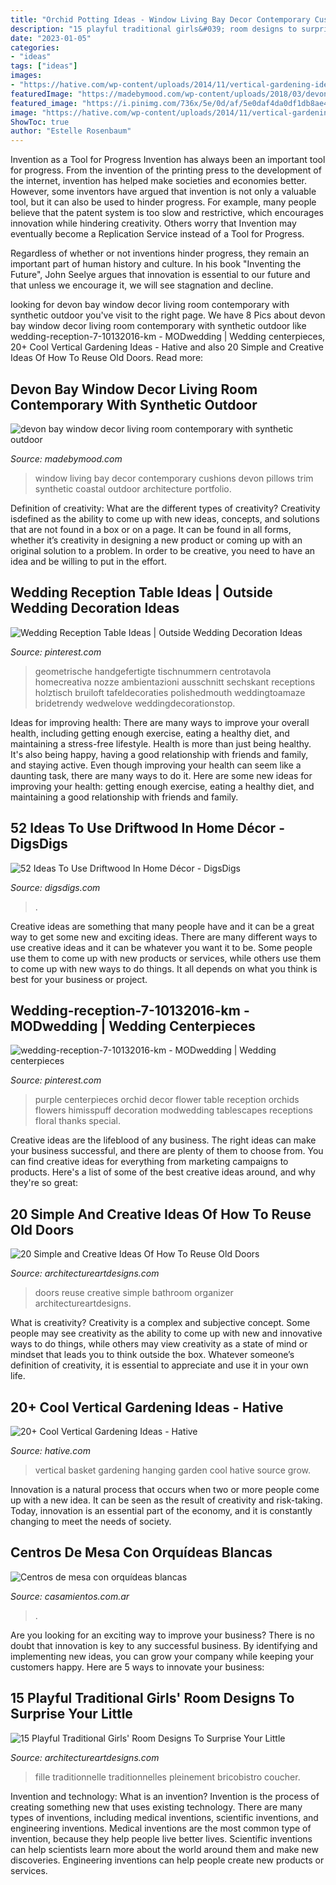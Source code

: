 ```yaml
---
title: "Orchid Potting Ideas - Window Living Bay Decor Contemporary Cushions Devon Pillows Trim Synthetic Coastal Outdoor Architecture Portfolio"
description: "15 playful traditional girls&#039; room designs to surprise your little"
date: "2023-01-05"
categories:
- "ideas"
tags: ["ideas"]
images:
- "https://hative.com/wp-content/uploads/2014/11/vertical-gardening-ideas/27-hanging-basket.jpg"
featuredImage: "https://madebymood.com/wp-content/uploads/2018/03/devon-bay-window-decor-with-cushioned-novelty-rugs-living-room-contemporary-and-decorative-pillows-coastal-home.jpg"
featured_image: "https://i.pinimg.com/736x/5e/0d/af/5e0daf4da0df1db8ae42d426a0776348.jpg"
image: "https://hative.com/wp-content/uploads/2014/11/vertical-gardening-ideas/27-hanging-basket.jpg"
ShowToc: true
author: "Estelle Rosenbaum"
---
```



Invention as a Tool for Progress
Invention has always been an important tool for progress. From the invention of the printing press to the development of the internet, invention has helped make societies and economies better. 
However, some inventors have argued that invention is not only a valuable tool, but it can also be used to hinder progress. For example, many people believe that the patent system is too slow and restrictive, which encourages innovation while hindering creativity. Others worry that Invention may eventually become a Replication Service instead of a Tool for Progress.

Regardless of whether or not inventions hinder progress, they remain an important part of human history and culture. In his book "Inventing the Future", John Seelye argues that innovation is essential to our future and that unless we encourage it, we will see stagnation and decline.

	

		
looking for devon bay window decor living room contemporary with synthetic outdoor you've visit to the right page. We have 8 Pics about devon bay window decor living room contemporary with synthetic outdoor like wedding-reception-7-10132016-km - MODwedding | Wedding centerpieces, 20+ Cool Vertical Gardening Ideas - Hative and also 20 Simple and Creative Ideas Of How To Reuse Old Doors. Read more:
		
    
## Devon Bay Window Decor Living Room Contemporary With Synthetic Outdoor

<img loading=lazy src="https://madebymood.com/wp-content/uploads/2018/03/devon-bay-window-decor-with-cushioned-novelty-rugs-living-room-contemporary-and-decorative-pillows-coastal-home.jpg" onerror="this.onerror=null;this.src='https://tse3.mm.bing.net/th?id=OIP.s2eyTzhcTrIeg-tghQrACAHaLH&amp;pid=15.1';" alt="devon bay window decor living room contemporary with synthetic outdoor">

_Source: madebymood.com_

>window living bay decor contemporary cushions devon pillows trim synthetic coastal outdoor architecture portfolio. 

	

Definition of creativity: What are the different types of creativity?
Creativity isdefined as the ability to come up with new ideas, concepts, and solutions that are not found in a box or on a page. It can be found in all forms, whether it’s creativity in designing a new product or coming up with an original solution to a problem. In order to be creative, you need to have an idea and be willing to put in the effort.

    
## Wedding Reception Table Ideas | Outside Wedding Decoration Ideas

<img loading=lazy src="https://i.pinimg.com/736x/5e/0d/af/5e0daf4da0df1db8ae42d426a0776348.jpg" onerror="this.onerror=null;this.src='https://tse1.mm.bing.net/th?id=OIP.2R3RcAnisIyUf2J37LvoBQHaLH&amp;pid=15.1';" alt="Wedding Reception Table Ideas | Outside Wedding Decoration Ideas">

_Source: pinterest.com_

>geometrische handgefertigte tischnummern centrotavola homecreativa nozze ambientazioni ausschnitt sechskant receptions holztisch bruiloft tafeldecoraties polishedmouth weddingtoamaze bridetrendy wedwelove weddingdecorationstop. 

	

Ideas for improving health: There are many ways to improve your overall health, including getting enough exercise, eating a healthy diet, and maintaining a stress-free lifestyle.
Health is more than just being healthy. It's also being happy, having a good relationship with friends and family, and staying active. Even though improving your health can seem like a daunting task, there are many ways to do it. Here are some new ideas for improving your health: getting enough exercise, eating a healthy diet, and maintaining a good relationship with friends and family.

    
## 52 Ideas To Use Driftwood In Home Décor - DigsDigs

<img loading=lazy src="https://www.digsdigs.com/photos/ideas-to-use-driftwood-in-home-decor-44-554x948.jpg" onerror="this.onerror=null;this.src='https://tse4.mm.bing.net/th?id=OIP.e-wAlNh2dte8Iwcbqg7wdwHaMr&amp;pid=15.1';" alt="52 Ideas To Use Driftwood In Home Décor - DigsDigs">

_Source: digsdigs.com_

>. 

	

Creative ideas are something that many people have and it can be a great way to get some new and exciting ideas. There are many different ways to use creative ideas and it can be whatever you want it to be. Some people use them to come up with new products or services, while others use them to come up with new ways to do things. It all depends on what you think is best for your business or project.

    
## Wedding-reception-7-10132016-km - MODwedding | Wedding Centerpieces

<img loading=lazy src="https://i.pinimg.com/736x/a9/a0/a6/a9a0a690e9f0723af2bfb0bf650f4a70--orchid-wedding-centerpieces-purple-wedding-receptions.jpg" onerror="this.onerror=null;this.src='https://tse3.mm.bing.net/th?id=OIP.HUWrhRtgSfm1hAkUpZJ3MAHaLH&amp;pid=15.1';" alt="wedding-reception-7-10132016-km - MODwedding | Wedding centerpieces">

_Source: pinterest.com_

>purple centerpieces orchid decor flower table reception orchids flowers himisspuff decoration modwedding tablescapes receptions floral thanks special. 

	

Creative ideas are the lifeblood of any business. The right ideas can make your business successful, and there are plenty of them to choose from. You can find creative ideas for everything from marketing campaigns to products. Here's a list of some of the best creative ideas around, and why they're so great: 

    
## 20 Simple And Creative Ideas Of How To Reuse Old Doors

<img loading=lazy src="https://www.architectureartdesigns.com/wp-content/uploads/2013/04/ArchitectureArtDesigns-62.jpg" onerror="this.onerror=null;this.src='https://tse2.mm.bing.net/th?id=OIP.gQBnFFi0Y-YQ_l1fc0pxfgHaJ3&amp;pid=15.1';" alt="20 Simple and Creative Ideas Of How To Reuse Old Doors">

_Source: architectureartdesigns.com_

>doors reuse creative simple bathroom organizer architectureartdesigns. 

	

What is creativity?
Creativity is a complex and subjective concept. Some people may see creativity as the ability to come up with new and innovative ways to do things, while others may view creativity as a state of mind or mindset that leads you to think outside the box. Whatever someone’s definition of creativity, it is essential to appreciate and use it in your own life.

    
## 20+ Cool Vertical Gardening Ideas - Hative

<img loading=lazy src="https://hative.com/wp-content/uploads/2014/11/vertical-gardening-ideas/27-hanging-basket.jpg" onerror="this.onerror=null;this.src='https://tse1.mm.bing.net/th?id=OIP.saoozAjJxFoc9zRWmEJYtAHaK3&amp;pid=15.1';" alt="20+ Cool Vertical Gardening Ideas - Hative">

_Source: hative.com_

>vertical basket gardening hanging garden cool hative source grow. 

	

Innovation is a natural process that occurs when two or more people come up with a new idea. It can be seen as the result of creativity and risk-taking. Today, innovation is an essential part of the economy, and it is constantly changing to meet the needs of society.

    
## Centros De Mesa Con Orquídeas Blancas

<img loading=lazy src="https://cdn0.casamientos.com.ar/usr/9/2/2/9/cfb_276131.jpg" onerror="this.onerror=null;this.src='https://tse1.mm.bing.net/th?id=OIP.gkNLQMdnfzFbqoPT_0UpLQAAAA&amp;pid=15.1';" alt="Centros de mesa con orquídeas blancas">

_Source: casamientos.com.ar_

>. 

	

Are you looking for an exciting way to improve your business? There is no doubt that innovation is key to any successful business. By identifying and implementing new ideas, you can grow your company while keeping your customers happy. Here are 5 ways to innovate your business: 

    
## 15 Playful Traditional Girls&#039; Room Designs To Surprise Your Little

<img loading=lazy src="https://www.architectureartdesigns.com/wp-content/uploads/2015/02/15-Playful-Traditional-Girls-Room-Designs-To-Surprise-Your-Little-Daughter-With-2.jpg" onerror="this.onerror=null;this.src='https://tse2.mm.bing.net/th?id=OIP.P6awqryKUiIJPsmeILrhRAHaE8&amp;pid=15.1';" alt="15 Playful Traditional Girls&#039; Room Designs To Surprise Your Little">

_Source: architectureartdesigns.com_

>fille traditionnelle traditionnelles pleinement bricobistro coucher. 

	

Invention and technology: What is an invention?
Invention is the process of creating something new that uses existing technology. There are many types of inventions, including medical inventions, scientific inventions, and engineering inventions. Medical inventions are the most common type of invention, because they help people live better lives. Scientific inventions can help scientists learn more about the world around them and make new discoveries. Engineering inventions can help people create new products or services.


